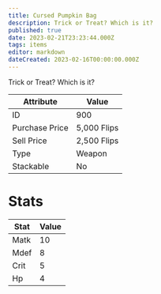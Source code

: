 ```yaml
---
title: Cursed Pumpkin Bag
description: Trick or Treat? Which is it?
published: true
date: 2023-02-21T23:23:44.000Z
tags: items
editor: markdown
dateCreated: 2023-02-16T00:00:00.000Z
---
```


Trick or Treat? Which is it?

|Attribute|Value|
|-|-|
|ID|900|
|Purchase Price|5,000 Flips|
|Sell Price|2,500 Flips|
|Type|Weapon|
|Stackable|No|

# Stats
|Stat|Value|
|-|-|
|Matk|10|
|Mdef|8|
|Crit|5|
|Hp|4|

